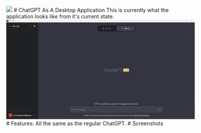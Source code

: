 <img src="ChatGPT Logo.ico">
# ChatGPT As A Desktop Application
This is currently what the application looks like from it's current state.
<img src="ChatGPT Desktop Application Main Image .png">
# Features:
All the same as the regular ChatGPT. 
# Screenshots
